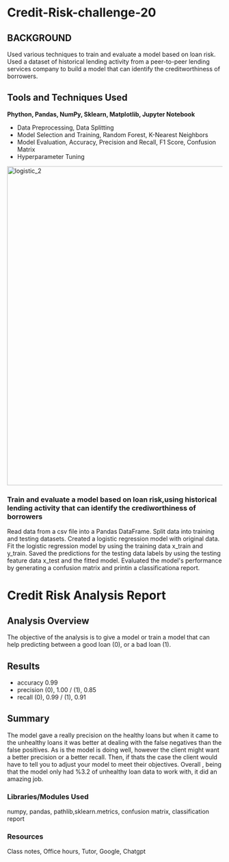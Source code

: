 # Credit-Risk-challenge-20


## BACKGROUND
Used various techniques to train and evaluate a model based on loan risk. Used a dataset of historical lending activity from a peer-to-peer lending services company to build a model that can identify the creditworthiness of borrowers.

## Tools and Techniques Used
**Phython, Pandas, NumPy, Sklearn, Matplotlib, Jupyter Notebook**
- Data Preprocessing, Data Splitting
- Model Selection and Training, Random Forest, K-Nearest Neighbors
- Model Evaluation, Accuracy, Precision and Recall, F1 Score, Confusion Matrix
- Hyperparameter Tuning

<img width="745" alt="logistic_2" src="https://github.com/user-attachments/assets/74b5bd13-261e-47eb-bf6c-d482d0165485">



### Train and evaluate a model based on loan risk,using historical lending activity that can identify the crediworthiness of borrowers ###

Read data from a csv file into a Pandas DataFrame. Split data into training and testing datasets. Created a logistic regression model with original data. Fit the logistic regression model by using the training data x_train and y_train. Saved the predictions for the testing data labels by using the testing feature data x_test and the fitted model. Evaluated the model's performance by generating a confusion matrix and printin a classificationa report.

# Credit Risk Analysis Report

## Analysis Overview ##

  The objective of the analysis is to give a model or train a model that can help predicting between a good loan (0), or a bad loan (1).

## Results ##

  - accuracy           0.99
  - precision (0), 1.00 / (1), 0.85
  - recall    (0), 0.99 / (1), 0.91


## Summary 
 The model gave a really precision on the healthy loans but when it came to the unhealthy loans it was better at dealing with the false negatives than the false positives. As is the model is doing well, however the client might want a better  precision or a better recall. Then, if thats the case the client would have to tell you to adjust your model to meet their objectives. Overall , being that the model only had %3.2 of unhealthy loan data to work with, it did an amazing job.

### Libraries/Modules Used
numpy, pandas, pathlib,sklearn.metrics, confusion matrix, classification report

### Resources
 Class notes, Office hours, Tutor, Google, Chatgpt
